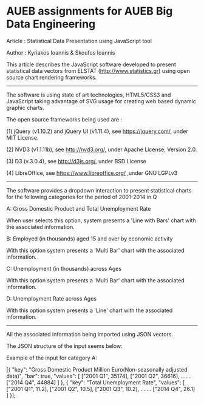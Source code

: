 # AUEB assignments for AUEB Big Data Engineering

Article : Statistical Data Presentation using JavaScript tool 

Author : Kyriakos Ioannis &  Skoufos Ioannis

This article describes the JavaScript software developed to present statistical data vectors from ELSTAT 
(http://www.statistics.gr) using open source chart rendering frameworks.

***
The software is using state of art technologies, HTML5/CSS3 and JavaScript taking advantage of SVG usage for creating 
web based dynamic graphic charts.

The open source frameworks being used are : 

(1) jQuery (v1.10.2) and jQuery UI (v1.11.4), see https://jquery.com/, under MIT License.

(2) NVD3 (v1.1.11b), see http://nvd3.org/, under Apache License, Version 2.0.

(3) D3 (v.3.0.4), see http://d3js.org/, under BSD License

(4) LibreOffice, see https://www.libreoffice.org/ ,under GNU LGPLv3
****
The software provides a dropdown interaction to present statistical charts for the following categories for the period 
of 2001-2014 in Q

A: Gross Domestic Product and Total Unemployment Rate

When user selects this option, system presents a 'Line with Bars' chart with the associated information.

B: Employed (in thousands) aged 15 and over by economic activity

With this option system presents a 'Multi Bar' chart with the associated information.

C: Unemployment (in thousands) across Ages

With this option system presents a 'Multi Bar' chart with the associated information.

D: Unemployment Rate across Ages

With this option system presents a 'Line' chart with the associated information.

***
All the associated information being imported using JSON vectors.

The JSON structure of the input seems below:

Example of the input for category A:

[{
    "key": "Gross Domestic Product Million Euro(Non-seasonally adjusted data)",
        "bar": true,
        "values": [
        ["2001 Q1", 35174],
        ["2001 Q2", 36616],
        .......
        ["2014 Q4", 44884]
    ]
}, {
    "key": "Total Unemployment Rate",
        "values": [
        ["2001 Q1", 11.2],
        ["2001 Q2", 10.5],
        ["2001 Q3", 10.2],
       .......
        ["2014 Q4", 26.1]
    ]
}];
